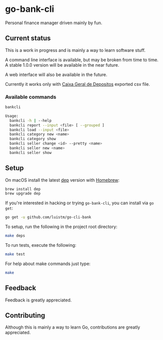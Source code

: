 # go-bank-cli

Personal finance manager driven mainly by fun.

## Current status

This is a work in progress and is mainly a way to learn software stuff.

A command line interface is available, but may be broken from time to time. A stable 1.0.0 version will be available in the near future.

A web interface will also be available in the future.

Currently it works only with [Caixa Geral de Depositos](https://www.cgd.pt) exported csv file.

### Available commands

```bash
bankcli

Usage:
  bankcli -h | --help
  bankcli report --input <file> [ --grouped ]
  bankcli load --input <file>
  bankcli category new <name>
  bankcli category show
  bankcli seller change <id> --pretty <name>
  bankcli seller new <name>
  bankcli seller show
```

## Setup

On macOS install the latest [dep](https://github.com/golang/dep) version with [Homebrew](https://brew.sh):

```bash
brew install dep
brew upgrade dep
```

If you're interested in hacking or trying `go-bank-cli`, you can install via `go get`:

```bash
go get -u github.com/luistm/go-cli-bank
```

To setup, run the following in the project root directory:

```bash
make deps
```

To run tests, execute the following:

```bash
make test
````

For help about make commands just type:

```bash
make
```

## Feedback

Feedback is greatly appreciated.

## Contributing

Although this is mainly a way to learn Go, contributions are greatly appreciated.

